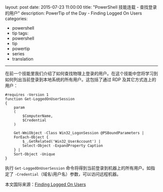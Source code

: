 layout: post
date: 2015-07-23 11:00:00
title: "PowerShell 技能连载 - 查找登录的用户"
description: PowerTip of the Day - Finding Logged On Users
categories:
- powershell
- tip
tags:
- powershell
- tip
- powertip
- series
- translation
---
在前一个技能里我们介绍了如何查找物理上登录的用户。在这个技能中您将学习到如何列出当前登录到本地系统的所有用户。这包括了通过 RDP 及其它方式连上的用户：

    #requires -Version 1
    function Get-LoggedOnUserSession
    {
        param
        (
            $ComputerName,
            $Credential
        )
    
        Get-WmiObject -Class Win32_LogonSession @PSBoundParameters |
        ForEach-Object {
            $_.GetRelated('Win32_UserAccount') |
            Select-Object -ExpandProperty Caption
        } |
        Sort-Object -Unique
    }

执行 `Get-LoggedOnUserSession` 命令将得到当前登录到机器上的所有用户。如指定了 `-Credential`（域名\\用户名）参数，可以访问远程机器。

<!--more-->
本文国际来源：[Finding Logged On Users](http://community.idera.com/powershell/powertips/b/tips/posts/finding-logged-on-users)
